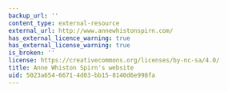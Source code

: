 ```yaml
---
backup_url: ''
content_type: external-resource
external_url: http://www.annewhistonspirn.com/
has_external_licence_warning: true
has_external_license_warning: true
is_broken: ''
license: https://creativecommons.org/licenses/by-nc-sa/4.0/
title: Anne Whiston Spirn's website
uid: 5023a654-6671-4d03-bb15-8140d6e998fa
---
```

